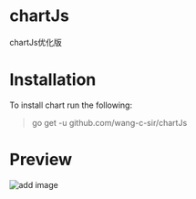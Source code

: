 # chartJs
chartJs优化版

# Installation
To install chart run the following:
> go get -u github.com/wang-c-sir/chartJs
# Preview
![add image](https://github.com/wang-c-sir/chartJs/tree/master/preview/chart.png)
